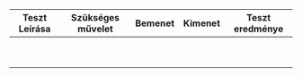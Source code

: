 | Teszt Leírása | Szükséges művelet | Bemenet | Kimenet | Teszt eredménye |
|---------------|-------------------|---------|---------|-----------------|
|               |                   |         |         |                 |
|               |                   |         |         |                 |
|               |                   |         |         |                 |
|               |                   |         |         |                 |
|               |                   |         |         |                 |
|               |                   |         |         |                 |
|               |                   |         |         |                 |
|               |                   |         |         |                 |
|               |                   |         |         |                 |
